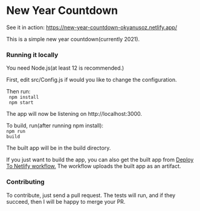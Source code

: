 # New Year Countdown

See it in action: <a href="https://new-year-countdown-okyanusoz.netlify.app/">https://new-year-countdown-okyanusoz.netlify.app/</a>

This is a simple new year countdown(currently 2021).

<h3>Running it locally</h3>

You need Node.js(at least 12 is recommended.)

First, edit src/Config.js if would you like to change the configuration.

Then run:<br>
<code>
npm install
</code>
<br>
<code>
npm start
</code>

The app will now be listening on http://localhost:3000.

To build, run(after running npm install):<br>
<code>npm run build</code>

The built app will be in the build directory.

If you just want to build the app, you can also get the built app from <a href="https://github.com/okyanusoz/new-year-countdown/actions?query=workflow%3A%22Deploy+to+Netlify%22">Deploy To Netlify workflow.</a> The workflow uploads the built app as an artifact.

<h3>Contributing</h3>

To contribute, just send a pull request.
The tests will run, and if they succeed, then I will be happy to merge your PR.

